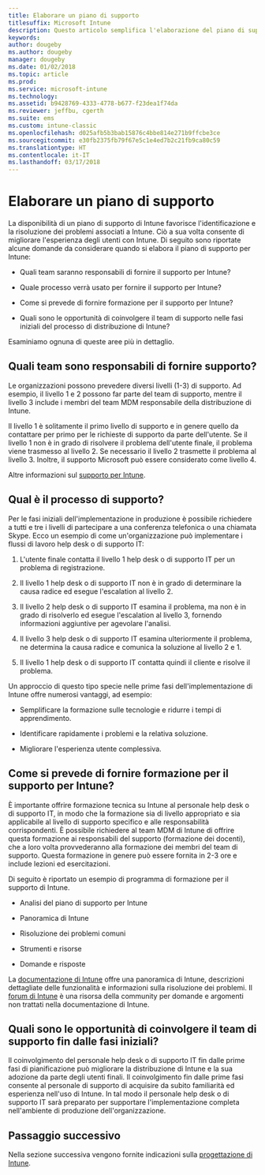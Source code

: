 ```yaml
---
title: Elaborare un piano di supporto
titlesuffix: Microsoft Intune
description: Questo articolo semplifica l'elaborazione del piano di supporto per un'implementazione di Microsoft Intune.
keywords: 
author: dougeby
ms.author: dougeby
manager: dougeby
ms.date: 01/02/2018
ms.topic: article
ms.prod: 
ms.service: microsoft-intune
ms.technology: 
ms.assetid: b9428769-4333-4778-b677-f23dea1f74da
ms.reviewer: jeffbu, cgerth
ms.suite: ems
ms.custom: intune-classic
ms.openlocfilehash: d025afb5b3bab15876c4bbe814e271b9ffcbe3ce
ms.sourcegitcommit: e30fb2375fb79f67e5c1e4ed7b2c21fb9ca80c59
ms.translationtype: HT
ms.contentlocale: it-IT
ms.lasthandoff: 03/17/2018
---
```

# <a name="develop-a-support-plan"></a>Elaborare un piano di supporto

La disponibilità di un piano di supporto di Intune favorisce l'identificazione e la risoluzione dei problemi associati a Intune. Ciò a sua volta consente di migliorare l'esperienza degli utenti con Intune. Di seguito sono riportate alcune domande da considerare quando si elabora il piano di supporto per Intune:

-   Quali team saranno responsabili di fornire il supporto per Intune?

-   Quale processo verrà usato per fornire il supporto per Intune?

-   Come si prevede di fornire formazione per il supporto per Intune?

-   Quali sono le opportunità di coinvolgere il team di supporto nelle fasi iniziali del processo di distribuzione di Intune?

Esaminiamo ognuna di queste aree più in dettaglio.

## <a name="which-teams-are-responsible-for-providing-support"></a>Quali team sono responsabili di fornire supporto?

Le organizzazioni possono prevedere diversi livelli (1-3) di supporto. Ad esempio, il livello 1 e 2 possono far parte del team di supporto, mentre il livello 3 include i membri del team MDM responsabile della distribuzione di Intune.

Il livello 1 è solitamente il primo livello di supporto e in genere quello da contattare per primo per le richieste di supporto da parte dell'utente. Se il livello 1 non è in grado di risolvere il problema dell'utente finale, il problema viene trasmesso al livello 2. Se necessario il livello 2 trasmette il problema al livello 3. Inoltre, il supporto Microsoft può essere considerato come livello 4.

Altre informazioni sul [supporto per Intune](/intune/get-support).

## <a name="what-is-the-support-process"></a>Qual è il processo di supporto?

Per le fasi iniziali dell'implementazione in produzione è possibile richiedere a tutti e tre i livelli di partecipare a una conferenza telefonica o una chiamata Skype. Ecco un esempio di come un'organizzazione può implementare i flussi di lavoro help desk o di supporto IT:

1.  L'utente finale contatta il livello 1 help desk o di supporto IT per un problema di registrazione.

2.  Il livello 1 help desk o di supporto IT non è in grado di determinare la causa radice ed esegue l'escalation al livello 2.

3.  Il livello 2 help desk o di supporto IT esamina il problema, ma non è in grado di risolverlo ed esegue l'escalation al livello 3, fornendo informazioni aggiuntive per agevolare l'analisi.

4.  Il livello 3 help desk o di supporto IT esamina ulteriormente il problema, ne determina la causa radice e comunica la soluzione al livello 2 e 1.

5.  Il livello 1 help desk o di supporto IT contatta quindi il cliente e risolve il problema.

Un approccio di questo tipo specie nelle prime fasi dell'implementazione di Intune offre numerosi vantaggi, ad esempio:

-   Semplificare la formazione sulle tecnologie e ridurre i tempi di apprendimento.

-   Identificare rapidamente i problemi e la relativa soluzione.

-   Migliorare l'esperienza utente complessiva.

## <a name="how-you-plan-to-provide-intune-support-training"></a>Come si prevede di fornire formazione per il supporto per Intune?

È importante offrire formazione tecnica su Intune al personale help desk o di supporto IT, in modo che la formazione sia di livello appropriato e sia applicabile al livello di supporto specifico e alle responsabilità corrispondenti. È possibile richiedere al team MDM di Intune di offrire questa formazione ai responsabili del supporto (formazione dei docenti), che a loro volta provvederanno alla formazione dei membri del team di supporto. Questa formazione in genere può essere fornita in 2-3 ore e include lezioni ed esercitazioni.

Di seguito è riportato un esempio di programma di formazione per il supporto di Intune.

-   Analisi del piano di supporto per Intune

-   Panoramica di Intune

-   Risoluzione dei problemi comuni

-   Strumenti e risorse

-   Domande e risposte

La [documentazione di Intune](https://docs.microsoft.com/intune/) offre una panoramica di Intune, descrizioni dettagliate delle funzionalità e informazioni sulla risoluzione dei problemi. Il [forum di Intune](https://social.technet.microsoft.com/Forums/home) è una risorsa della community per domande e argomenti non trattati nella documentazione di Intune.

## <a name="what-opportunities-are-there-to-involve-the-support-team-earlier"></a>Quali sono le opportunità di coinvolgere il team di supporto fin dalle fasi iniziali?

Il coinvolgimento del personale help desk o di supporto IT fin dalle prime fasi di pianificazione può migliorare la distribuzione di Intune e la sua adozione da parte degli utenti finali. Il coinvolgimento fin dalle prime fasi consente al personale di supporto di acquisire da subito familiarità ed esperienza nell'uso di Intune. In tal modo il personale help desk o di supporto IT sarà preparato per supportare l'implementazione completa nell'ambiente di produzione dell'organizzazione.

## <a name="next-step"></a>Passaggio successivo

Nella sezione successiva vengono fornite indicazioni sulla [progettazione di Intune](planning-guide-design.md).
